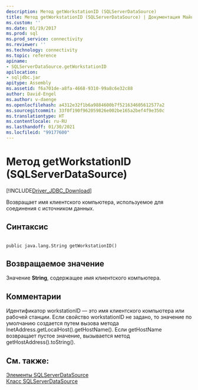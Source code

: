 ```yaml
---
description: Метод getWorkstationID (SQLServerDataSource)
title: Метод getWorkstationID (SQLServerDataSource) | Документация Майкрософт
ms.custom: ''
ms.date: 01/19/2017
ms.prod: sql
ms.prod_service: connectivity
ms.reviewer: ''
ms.technology: connectivity
ms.topic: reference
apiname:
- SQLServerDataSource.getWorkstationID
apilocation:
- sqljdbc.jar
apitype: Assembly
ms.assetid: f6a701de-a8fa-4668-9310-99a8c6e32c88
author: David-Engel
ms.author: v-daenge
ms.openlocfilehash: a4312e32f1b6a9884600b7f521634605612577a2
ms.sourcegitcommit: 33f0f190f962059826e002be165a2bef4f9e350c
ms.translationtype: HT
ms.contentlocale: ru-RU
ms.lasthandoff: 01/30/2021
ms.locfileid: "99177600"
---
```

# <a name="getworkstationid-method-sqlserverdatasource"></a>Метод getWorkstationID (SQLServerDataSource)
[!INCLUDE[Driver_JDBC_Download](../../../includes/driver_jdbc_download.md)]

  Возвращает имя клиентского компьютера, используемое для соединения с источником данных.  
  
## <a name="syntax"></a>Синтаксис  
  
```  
  
public java.lang.String getWorkstationID()  
```  
  
## <a name="return-value"></a>Возвращаемое значение  
 Значение **String**, содержащее имя клиентского компьютера.  
  
## <a name="remarks"></a>Комментарии  
 Идентификатор workstationID — это имя клиентского компьютера или рабочей станции. Если свойство workstationID не задано, то значение по умолчанию создается путем вызова метода InetAddress.getLocalHost().getHostName(). Если getHostName возвращает пустое значение, вызывается метод getHostAddress().toString().  
  
## <a name="see-also"></a>См. также:  
 [Элементы SQLServerDataSource](../../../connect/jdbc/reference/sqlserverdatasource-members.md)   
 [Класс SQLServerDataSource](../../../connect/jdbc/reference/sqlserverdatasource-class.md)  
  
  
